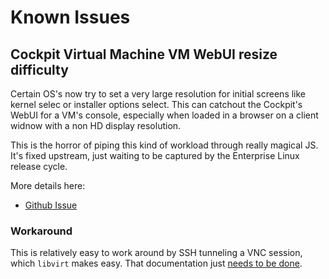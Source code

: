 # Known Issues

## Cockpit Virtual Machine VM WebUI resize difficulty

Certain OS's now try to set a very large resolution for initial screens like kernel selec or installer options select. This can catchout the Cockpit's WebUI for a VM's console, especially when loaded in a browser on a client widnow with a non HD display resolution.

This is the horror of piping this kind of workload through really magical JS. It's fixed upstream, just waiting to be captured by the Enterprise Linux release cycle.

More details here:

- [Github Issue](https://github.com/cockpit-project/cockpit/issues/8392)


### Workaround

This is relatively easy to work around by SSH tunneling a VNC session, which `libvirt` makes easy. That documentation just [needs to be done](docs/todo.md).
